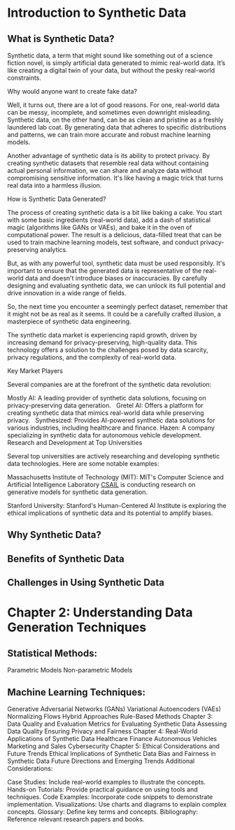 # Introduction to Synthetic Data #


## What is Synthetic Data? ##

Synthetic data, a term that might sound like something out of a science fiction novel, is simply artificial data generated to mimic real-world data. It’s like creating a digital twin of your data, but without the pesky real-world constraints.

Why would anyone want to create fake data?

Well, it turns out, there are a lot of good reasons. For one, real-world data can be messy, incomplete, and sometimes even downright misleading. Synthetic data, on the other hand, can be as clean and pristine as a freshly laundered lab coat. By generating data that adheres to specific distributions and patterns, we can train more accurate and robust machine learning models.

Another advantage of synthetic data is its ability to protect privacy. By creating synthetic datasets that resemble real data without containing actual personal information, we can share and analyze data without compromising sensitive information. It's like having a magic trick that turns real data into a harmless illusion.

How is Synthetic Data Generated?

The process of creating synthetic data is a bit like baking a cake. You start with some basic ingredients (real-world data), add a dash of statistical magic (algorithms like GANs or VAEs), and bake it in the oven of computational power. The result is a delicious, data-filled treat that can be used to train machine learning models, test software, and conduct privacy-preserving analytics.

But, as with any powerful tool, synthetic data must be used responsibly. It's important to ensure that the generated data is representative of the real-world data and doesn't introduce biases or inaccuracies. By carefully designing and evaluating synthetic data, we can unlock its full potential and drive innovation in a wide range of fields.

So, the next time you encounter a seemingly perfect dataset, remember that it might not be as real as it seems. It could be a carefully crafted illusion, a masterpiece of synthetic data engineering.


The synthetic data market is experiencing rapid growth, driven by increasing demand for privacy-preserving, high-quality data. This technology offers a solution to the challenges posed by data scarcity, privacy regulations, and the complexity of real-world data.   

Key Market Players

Several companies are at the forefront of the synthetic data revolution:

Mostly AI: A leading provider of synthetic data solutions, focusing on privacy-preserving data generation.   
Gretel AI: Offers a platform for creating synthetic data that mimics real-world data while preserving privacy.   
Synthesized: Provides AI-powered synthetic data solutions for various industries, including healthcare and finance.
Hazen: A company specializing in synthetic data for autonomous vehicle development.
Research and Development at Top Universities

Several top universities are actively researching and developing synthetic data technologies. Here are some notable examples:   

Massachusetts Institute of Technology (MIT): MIT's Computer Science and Artificial Intelligence Laboratory [CSAIL](https://news.mit.edu/2023/synthetic-imagery-sets-new-bar-ai-training-efficiency-1120#:~:text=MIT%20CSAIL%20researchers%20innovate%20with,and%20bias%2Dreduced%20machine%20learning.) is conducting research on generative models for synthetic data generation.


Stanford University: Stanford's Human-Centered AI Institute is exploring the ethical implications of synthetic data and its potential to amplify biases.


## Why Synthetic Data? ##

## Benefits of Synthetic Data ##

## Challenges in Using Synthetic Data ##

# Chapter 2: Understanding Data Generation Techniques #
## Statistical Methods: ##
Parametric Models
Non-parametric Models
## Machine Learning Techniques: ##
Generative Adversarial Networks (GANs)
Variational Autoencoders (VAEs)
Normalizing Flows
Hybrid Approaches
Rule-Based Methods
Chapter 3: Data Quality and Evaluation
Metrics for Evaluating Synthetic Data
Assessing Data Quality
Ensuring Privacy and Fairness
Chapter 4: Real-World Applications of Synthetic Data
Healthcare
Finance
Autonomous Vehicles
Marketing and Sales
Cybersecurity
Chapter 5: Ethical Considerations and Future Trends
Ethical Implications of Synthetic Data
Bias and Fairness in Synthetic Data
Future Directions and Emerging Trends
Additional Considerations:

Case Studies: Include real-world examples to illustrate the concepts.
Hands-on Tutorials: Provide practical guidance on using tools and techniques.
Code Examples: Incorporate code snippets to demonstrate implementation.
Visualizations: Use charts and diagrams to explain complex concepts.
Glossary: Define key terms and concepts.
Bibliography: Reference relevant research papers and books.
